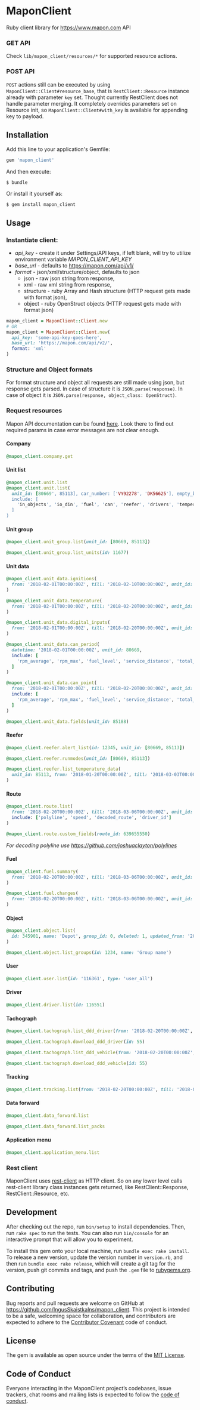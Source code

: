 # MaponClient

Ruby client library for https://www.mapon.com API

### GET API
Check `lib/mapon_client/resources/*` for supported resource actions.

### POST API
`POST` actions still can be executed by using `MaponClient::Client#resource_base`,
that is `RestClient::Resource` instance already with parameter `key` set.
Thought currently RestClient does not handle parameter merging.
It completely overrides parameters set on Resource init, so `MaponClient::Client#with_key` is available
for appending key to payload.

## Installation

Add this line to your application's Gemfile:

```ruby
gem 'mapon_client'
```

And then execute:

    $ bundle

Or install it yourself as:

    $ gem install mapon_client

## Usage

### Instantiate client:
  * *api_key* - create it under Settings/API keys, if left blank, will try to utilize environment variable *MAPON_CLIENT_API_KEY*
  * *base_url* - defaults to https://mapon.com/api/v1/
  * *format* - json/xml/structure/object, defaults to json
    - json - raw json string from response,
    - xml - raw xml string from response,
    - structure - ruby Array and Hash structure (HTTP request gets made with format json),
    - object - ruby OpenStruct objects (HTTP request gets made with format json)

```ruby
mapon_client = MaponClient::Client.new
# OR
mapon_client = MaponClient::Client.new(
  api_key: 'some-api-key-goes-here',
  base_url: 'https://mapon.com/api/v2/',
  format: 'xml'
)
```

### Structure and Object formats

For format structure and object all requests are still made using json, but response gets parsed.
In case of structure it is `JSON.parse(response)`.
In case of object it is `JSON.parse(response, object_class: OpenStruct)`.

### Request resources

Mapon API documentation can be found [here](https://mapon.com/api).
Look there to find out required params in case error messages are not clear enough.

#### Company
```ruby
@mapon_client.company.get
```

#### Unit list
```ruby
@mapon_client.unit.list
@mapon_client.unit.list(
  unit_id: [80669', 85113], car_number: ['VY92278', 'DK56625'], empty_box_id: true,
  include: [
    'in_objects', 'io_din', 'fuel', 'can', 'reefer', 'drivers', 'temperature', 'ambienttemp', 'device', 'supply_voltage'
  ]
)
```

#### Unit group
```ruby
@mapon_client.unit_group.list(unit_id: [80669, 85113])

@mapon_client.unit_group.list_units(id: 11677)

```

#### Unit data
```ruby
@mapon_client.unit_data.ignitions(
  from: '2018-02-01T00:00:00Z', till: '2018-02-10T00:00:00Z', unit_id: [80669, 85113]
)

@mapon_client.unit_data.temperature(
  from: '2018-02-01T00:00:00Z', till: '2018-02-20T00:00:00Z', unit_id: 80669
)

@mapon_client.unit_data.digital_inputs(
  from: '2018-02-01T00:00:00Z', till: '2018-02-20T00:00:00Z', unit_id: 80669
)

@mapon_client.unit_data.can_period(
  datetime: '2018-02-01T00:00:00Z', unit_id: 80669,
  include: [
    'rpm_average', 'rpm_max', 'fuel_level', 'service_distance', 'total_distance', 'total_fuel', 'total_engine_hours', 'ambient_temperature'
  ]
)

@mapon_client.unit_data.can_point(
  from: '2018-02-01T00:00:00Z', till: '2018-02-20T00:00:00Z', unit_id: 80669,
  include: [
    'rpm_average', 'rpm_max', 'fuel_level', 'service_distance', 'total_distance', 'total_fuel', 'total_engine_hours', 'ambient_temperature'
  ]
)

@mapon_client.unit_data.fields(unit_id: 85188)
```

#### Reefer
```ruby
@mapon_client.reefer.alert_list(id: 12345, unit_id: [80669, 85113])

@mapon_client.reefer.runmodes(unit_id: [80669, 85113])

@mapon_client.reefer.list_temperature_data(
  unit_id: 85113, from: '2018-01-20T00:00:00Z', till: '2018-03-03T00:00:00Z'
)
```

#### Route
```ruby
@mapon_client.route.list(
  from: '2018-02-20T00:00:00Z', till: '2018-03-06T00:00:00Z', unit_id: [80669, 85113], empty_box_id: true,
  include: ['polyline', 'speed', 'decoded_route', 'driver_id']
)

@mapon_client.route.custom_fields(route_id: 639655550)
```

*For decoding polyline use https://github.com/joshuaclayton/polylines*

#### Fuel
```ruby
@mapon_client.fuel.summary(
  from: '2018-02-20T00:00:00Z', till: '2018-03-06T00:00:00Z', unit_id: [86303, 80669]
)

@mapon_client.fuel.changes(
  from: '2018-02-20T00:00:00Z', till: '2018-03-06T00:00:00Z', unit_id: [86303, 80669]
)
```

#### Object
```ruby
@mapon_client.object.list(
  id: 345901, name: 'Depot', group_id: 0, deleted: 1, updated_from: '2017-12-22T09:50:23Z', updated_till: '2017-12-22T09:55:25Z'
)

@mapon_client.object.list_groups(id: 1234, name: 'Group name')
```

#### User
```ruby
@mapon_client.user.list(id: '116361', type: 'user_all')
```

#### Driver
```ruby
@mapon_client.driver.list(id: 116551)
```

#### Tachograph
```ruby
@mapon_client.tachograph.list_ddd_driver(from: '2018-02-20T00:00:00Z', till: '2018-03-03T00:00:00Z')

@mapon_client.tachograph.download_ddd_driver(id: 55)

@mapon_client.tachograph.list_ddd_vehicle(from: '2018-02-20T00:00:00Z', till: '2018-03-03T00:00:00Z')

@mapon_client.tachograph.download_ddd_vehicle(id: 55)
```

#### Tracking
```ruby
@mapon_client.tracking.list(from: '2018-02-20T00:00:00Z', till: '2018-03-03T00:00:00Z')
```

#### Data forward
```ruby
@mapon_client.data_forward.list

@mapon_client.data_forward.list_packs
```

#### Application menu
```ruby
@mapon_client.application_menu.list
```

### Rest client

MaponClient uses [rest-client](https://github.com/rest-client/rest-client) as HTTP client.
So on any lower level calls rest-client library class instances gets returned,
like RestClient::Response, RestClient::Resource, etc.

## Development

After checking out the repo, run `bin/setup` to install dependencies. Then, run `rake spec` to run the tests. You can also run `bin/console` for an interactive prompt that will allow you to experiment.

To install this gem onto your local machine, run `bundle exec rake install`. To release a new version, update the version number in `version.rb`, and then run `bundle exec rake release`, which will create a git tag for the version, push git commits and tags, and push the `.gem` file to [rubygems.org](https://rubygems.org).

## Contributing

Bug reports and pull requests are welcome on GitHub at https://github.com/IngusSkaistkalns/mapon_client. This project is intended to be a safe, welcoming space for collaboration, and contributors are expected to adhere to the [Contributor Covenant](http://contributor-covenant.org) code of conduct.

## License

The gem is available as open source under the terms of the [MIT License](https://opensource.org/licenses/MIT).

## Code of Conduct

Everyone interacting in the MaponClient project’s codebases, issue trackers, chat rooms and mailing lists is expected to follow the [code of conduct](https://github.com/[USERNAME]/mapon_client/blob/master/CODE_OF_CONDUCT.md).
